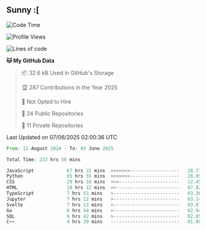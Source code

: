 ## Sunny :[

<!--START_SECTION:waka-->
![Code Time](http://img.shields.io/badge/Code%20Time-235%20hrs%202%20mins-blue)

![Profile Views](http://img.shields.io/badge/Profile%20Views-0-blue)

![Lines of code](https://img.shields.io/badge/From%20Hello%20World%20I%27ve%20Written-283.7%20thousand%20lines%20of%20code-blue)

**🐱 My GitHub Data** 

> 📦 32.6 kB Used in GitHub's Storage 
 > 
> 🏆 287 Contributions in the Year 2025
 > 
> 🚫 Not Opted to Hire
 > 
> 📜 24 Public Repositories 
 > 
> 🔑 11 Private Repositories 
 > 

 Last Updated on 07/06/2025 02:00:36 UTC
<!--END_SECTION:waka-->

<!--START_SECTION:code-->

```rust
From: 12 August 2024 - To: 03 June 2025

Total Time: 233 hrs 56 mins

JavaScript            67 hrs 31 mins  >>>>>>>------------------   28.73 %
Python                65 hrs 55 mins  >>>>>>>------------------   28.05 %
CSS                   29 hrs 16 mins  >>>----------------------   12.45 %
HTML                  18 hrs 22 mins  >>-----------------------   07.82 %
TypeScript            7 hrs 53 mins   >------------------------   03.36 %
Jupyter               7 hrs 22 mins   >------------------------   03.14 %
Svelte                7 hrs 13 mins   >------------------------   03.07 %
Go                    6 hrs 54 mins   >------------------------   02.94 %
SQL                   6 hrs 42 mins   >------------------------   02.85 %
C++                   4 hrs 39 mins   -------------------------   01.98 %
```

<!--END_SECTION:code-->
